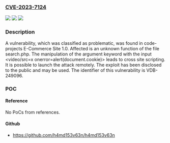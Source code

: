 ### [CVE-2023-7124](https://cve.mitre.org/cgi-bin/cvename.cgi?name=CVE-2023-7124)
![](https://img.shields.io/static/v1?label=Product&message=E-Commerce%20Site&color=blue)
![](https://img.shields.io/static/v1?label=Version&message=%3D%201.0%20&color=brighgreen)
![](https://img.shields.io/static/v1?label=Vulnerability&message=CWE-79%20Cross%20Site%20Scripting&color=brighgreen)

### Description

A vulnerability, which was classified as problematic, was found in code-projects E-Commerce Site 1.0. Affected is an unknown function of the file search.php. The manipulation of the argument keyword with the input <video/src=x onerror=alert(document.cookie)> leads to cross site scripting. It is possible to launch the attack remotely. The exploit has been disclosed to the public and may be used. The identifier of this vulnerability is VDB-249096.

### POC

#### Reference
No PoCs from references.

#### Github
- https://github.com/h4md153v63n/h4md153v63n

